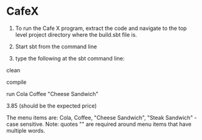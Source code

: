 # CafeX

1. To run the Cafe X program, extract the code and navigate to the top level project directory where the build.sbt file is.

2. Start sbt from the command line 

3. type the following at the sbt command line:

clean

compile

run Cola Coffee "Cheese Sandwich"

3.85 (should be the expected price)
   
The menu items are: Cola, Coffee, "Cheese Sandwich", "Steak Sandwich" - case sensitive.
Note: quotes "" are required around menu items that have multiple words.
  

